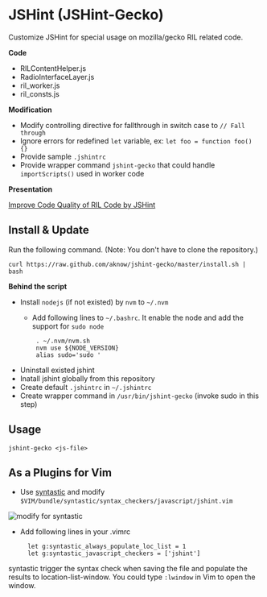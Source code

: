 JSHint (JSHint-Gecko)
==================================================

Customize JSHint for special usage on mozilla/gecko RIL related code.

**Code**

* RILContentHelper.js
* RadioInterfaceLayer.js
* ril_worker.js
* ril_consts.js

**Modification**

* Modify controlling directive for fallthrough in switch case to `// Fall through`
* Ignore errors for redefined `let` variable, ex: `let foo = function foo() {}`
* Provide sample `.jshintrc`
* Provide wrapper command `jshint-gecko` that could handle `importScripts()` used in worker code

**Presentation**

[Improve Code Quality of RIL Code by JSHint](https://speakerdeck.com/aknow/improve-code-quality-of-ril-code-by-jshint)


Install & Update
----------------

Run the following command. (Note: You don't have to clone the repository.)

    curl https://raw.github.com/aknow/jshint-gecko/master/install.sh | bash

**Behind the script**

* Install `nodejs` (if not existed) by `nvm`  to `~/.nvm`
    -  Add following lines to `~/.bashrc`. It enable the node and add the support for
`sudo node`

            . ~/.nvm/nvm.sh
            nvm use ${NODE_VERSION}
            alias sudo='sudo '

* Uninstall existed jshint
* Inatall jshint globally from this repository
* Create default `.jshintrc` in `~/.jshintrc`
* Create wrapper command in `/usr/bin/jshint-gecko` (invoke sudo in this step)


Usage
-----

    jshint-gecko <js-file>


As a Plugins for Vim
--------------------

* Use [syntastic](https://github.com/scrooloose/syntastic) and modify
`$VIM/bundle/syntastic/syntax_checkers/javascript/jshint.vim`

![modify for syntastic](https://raw.github.com/aknow/jshint-gecko/master/gecko/syntastic_modify.png)

* Add following lines in your .vimrc

        let g:syntastic_always_populate_loc_list = 1
        let g:syntastic_javascript_checkers = ['jshint']

syntastic trigger the syntax check when saving the file and populate the results
to location-list-window. You could type `:lwindow` in Vim to open the window.

